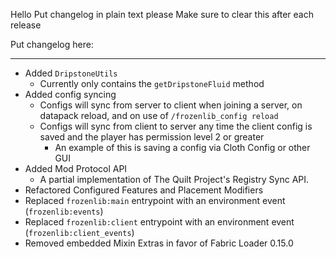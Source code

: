 Hello
Put changelog in plain text please
Make sure to clear this after each release

Put changelog here:

-----------------
- Added `DripstoneUtils`
  - Currently only contains the `getDripstoneFluid` method
- Added config syncing
  - Configs will sync from server to client when joining a server, on datapack reload, and on use of `/frozenlib_config reload`
  - Configs will sync from client to server any time the client config is saved and the player has permission level 2 or greater
    - An example of this is saving a config via Cloth Config or other GUI
- Added Mod Protocol API
  - A partial implementation of The Quilt Project's Registry Sync API.
- Refactored Configured Features and Placement Modifiers
- Replaced `frozenlib:main` entrypoint with an environment event (`frozenlib:events`)
- Replaced `frozenlib:client` entrypoint with an environment event (`frozenlib:client_events`)
- Removed embedded Mixin Extras in favor of Fabric Loader 0.15.0
